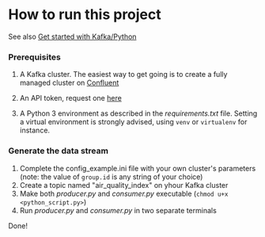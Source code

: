 # How to run this project

See also [Get started with Kafka/Python](https://developer.confluent.io/get-started/python/)

### Prerequisites

1) A Kafka cluster. The easiest way to get going is to create a fully managed cluster on [Confluent](https://confluent.cloud)

2) An API token, request one [here](https://aqicn.org/data-platform/token/)

3) A Python 3 environment as described in the *requirements.txt* file. Setting a virtual environment is strongly advised, using `venv` or `virtualenv` for instance.

### Generate the data stream

1) Complete the config_example.ini file with your own cluster's parameters (note: the value of `group.id` is any string of your choice)
2) Create a topic named "air_quality_index" on yhour Kafka cluster
3) Make both *producer.py* and *consumer.py* executable (`chmod u+x <python_script.py>`)
4) Run *producer.py* and *consumer.py* in two separate terminals

Done!
